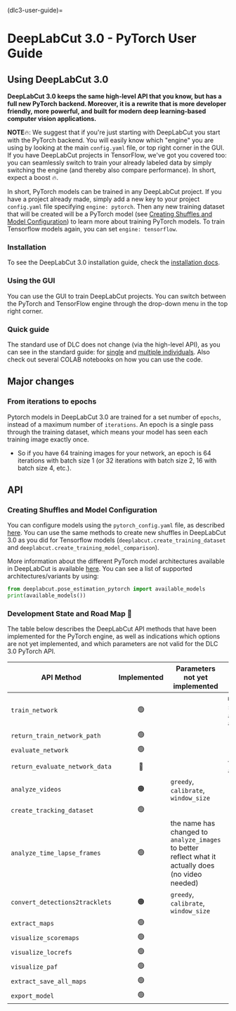 (dlc3-user-guide)=
# DeepLabCut 3.0 - PyTorch User Guide

## Using DeepLabCut 3.0

**DeepLabCut 3.0 keeps the same high-level API that you know, but has a full new PyTorch backend. 
Moreover, it is a rewrite that is more developer friendly, more powerful, and built for modern deep
learning-based computer vision applications.**

**NOTE**🔥: We suggest that if you're just starting with DeepLabCut you start with the
PyTorch backend. You will easily know which "engine" you are using by looking at the
main `config.yaml` file, or top right corner in the GUI. If you have DeepLabCut projects
in TensorFlow, we've got you covered too: you can seamlessly switch to train your
already labeled data by simply switching the engine (and thereby also compare
performance). In short, expect a boost 🔥.

In short, PyTorch models can be trained in any DeepLabCut project. If you have a project
already made,  simply add a new key to your project `config.yaml` file specifying
`engine: pytorch`. Then any new training dataset that will be created will be a PyTorch
model (see [Creating Shuffles and Model Configuration](
#Creating-Shuffles-and-Model-Configuration)) to learn more about training PyTorch
models. To train Tensorflow models again, you can set `engine: tensorflow`.

### Installation

To see the DeepLabCut 3.0 installation guide, check the [installation docs](how-to-install).

### Using the GUI

You can use the GUI to train DeepLabCut projects. You can switch between the PyTorch
and TensorFlow engine through the drop-down menu in the top right corner.

### Quick guide 

The standard use of DLC does not change (via the high-level API), as you can see in the standard guide: for [single](docs/standardDeepLabCut_UserGuide) and [multiple individuals](docs/maDLC_UserGuide). Also check out several COLAB notebooks on how you can use the code. 


## Major changes

### From iterations to epochs

Pytorch models in DeepLabCut 3.0 are trained for a set number of `epochs`, instead of a 
maximum number of `iterations`. An epoch is a single pass through the training dataset, 
which means your model has seen each training image exactly once.

- So if you have 64 training images for your network, an epoch is 64 iterations with batch
size 1 (or 32 iterations with batch size 2, 16 with batch size 4, etc.).

## API

### Creating Shuffles and Model Configuration

You can configure models using the `pytorch_config.yaml` file, as described
[here](dlc3-pytorch-config). You can use the same methods to create new shuffles in 
DeepLabCut 3.0 as you did for Tensorflow models (`deeplabcut.create_training_dataset`
and `deeplabcut.create_training_model_comparison`).

More information about the different PyTorch model architectures available in DeepLabCut
is available [here](architectures). You can see a list of supported 
architectures/variants by using:

```python
from deeplabcut.pose_estimation_pytorch import available_models
print(available_models())
```



### Development State and Road Map 🚧

The table below describes the DeepLabCut API methods that have been implemented for the
PyTorch engine, as well as indications which options are not yet implemented, and which
parameters are not valid for the DLC 3.0 PyTorch API.


| API Method                     | Implemented | Parameters not yet implemented                                                                      | Parameters invalid for pytorch                      |
|--------------------------------|:-----------:|-----------------------------------------------------------------------------------------------------|-----------------------------------------------------|
| `train_network`                |     🟢      |                                                                                                     | `maxiters`, `saveiters`, `allow_growth`, `autotune` |
| `return_train_network_path`    |     🟢      |                                                                                                     |                                                     |
| `evaluate_network`             |     🟢      |                                                                                                     |                                                     |
| `return_evaluate_network_data` |     🔴      |                                                                                                     | `TFGPUinference`, `allow_growth`                    |
| `analyze_videos`               |     🟠      | `greedy`, `calibrate`, `window_size`                                                                |                                                     |
| `create_tracking_dataset`      |     🟢      |                                                                                                     |                                                     |
| `analyze_time_lapse_frames`    |     🟢      | the name has changed to  `analyze_images` to better reflect what it actually does (no video needed) |                                                     |
| `convert_detections2tracklets` |     🟠      | `greedy`, `calibrate`, `window_size`                                                                |                                                     |
| `extract_maps`                 |     🟢      |                                                                                                     |                                                     |
| `visualize_scoremaps`          |     🟢      |                                                                                                     |                                                     |
| `visualize_locrefs`            |     🟢      |                                                                                                     |                                                     |
| `visualize_paf`                |     🟢      |                                                                                                     |                                                     |
| `extract_save_all_maps`        |     🟢      |                                                                                                     |                                                     |
| `export_model`                 |     🟢      |                                                                                                     |                                                     |
